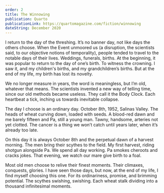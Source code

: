 ```yaml
---
order: 2
title: The Winnowing
publication: Quarto
publicationLink: https://quartomagazine.com/fiction/winnowing
dateString: December 2020
---
```

I return to the day of the threshing. It’s no banner day, not like days the others choose. When the Event unmoored us (a disruption, the scientists said, to our objective notions of temporality), people tended to travel to the notable days of their lives. Weddings, funerals, births. At the beginning, it was popular to return to the day of one’s birth. To witness the crowning. I saw it, and my children's births, and my grandchildren’s births. But at the end of my life, my birth has lost its novelty. 

We no longer measure in years, the word is meaningless, but I’m old, whatever that means. The scientists invented a new way of telling time, since our old methods became useless. They call it the Body Clock. Each heartbeat a tick, inching us towards inevitable collapse.

The day I choose is an ordinary day. October 8th, 1952, Salinas Valley. The heads of wheat curving down, loaded with seeds. A blood-red dawn and me barely fifteen and Pa, still a young man. Tawny, handsome, arteries not yet clotted. The cancer is a thing we won’t catch until years later, when it’s already too late. 

On this day it is always October 8th and the perpetual dawn of a harvest morning. The men bring their scythes to the field. My first harvest, riding shotgun alongside Pa. We spend all day working. Pa smokes cheroots and cracks jokes. That evening, we watch our mare give birth to a foal. 

Most old men choose to relive their finest moments. Their climaxes, conquests, glories. I have seen those days, but now, at the end of my life, I find myself choosing this one. For its ordinariness, promise, and brimming potential. The scythes swishing, swishing. Each wheat stalk dividing into a thousand infinitesimal moments.
